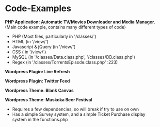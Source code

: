 Code-Examples
=============

**PHP Application: Automatic TV/Movies Downloader and Media Manager.**  
(Main code example, contains many different types of code)
  * PHP (Most files, particularly in '/classes/')
  * HTML (in '/view/')
  * Javascript & jQuery (in '/view/')
  * CSS ( in '/view/')
  * MySQL (in '/classes/Data.class.php', '/classes/DB.class.php')
  * Regex (in '/classes/TorrentsEpisode.class.php' :223)

**Wordpress Plugin: Live Refresh**

**Wordpress Plugin: Twitter Feed**

**Wordpress Theme: Blank Canvas**

**Wordpress Theme: Muskoka Beer Festival**  
  * Requires a few dependencies, so will break if try to use on own
  * Has a simple Survey system, and a simple Ticket Purchase display system in the functions.php 
